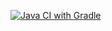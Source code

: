 [![Java CI with Gradle](https://github.com/Zhmaeva/1.4_Selenide/actions/workflows/gradle.yml/badge.svg)](https://github.com/Zhmaeva/1.4_Selenide/actions/workflows/gradle.yml)